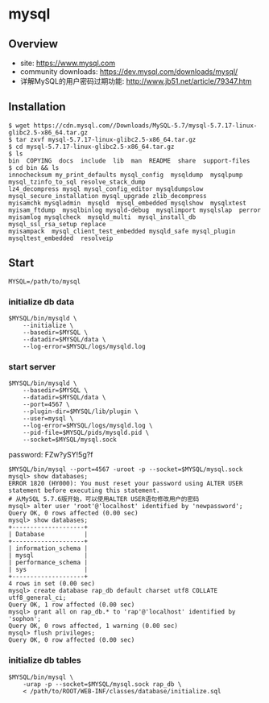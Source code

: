 # mysql

## Overview

* site: <https://www.mysql.com>
* community downloads: <https://dev.mysql.com/downloads/mysql/>
* 详解MySQL的用户密码过期功能: <http://www.jb51.net/article/79347.htm>


## Installation

    $ wget https://cdn.mysql.com//Downloads/MySQL-5.7/mysql-5.7.17-linux-glibc2.5-x86_64.tar.gz
    $ tar zxvf mysql-5.7.17-linux-glibc2.5-x86_64.tar.gz
    $ cd mysql-5.7.17-linux-glibc2.5-x86_64.tar.gz
    $ ls 
    bin  COPYING  docs  include  lib  man  README  share  support-files
    $ cd bin && ls
    innochecksum my_print_defaults mysql_config  mysqldump  mysqlpump  mysql_tzinfo_to_sql resolve_stack_dump
    lz4_decompress mysql mysql_config_editor mysqldumpslow mysql_secure_installation mysql_upgrade zlib_decompress
    myisamchk mysqladmin  mysqld  mysql_embedded mysqlshow  mysqlxtest
    myisam_ftdump  mysqlbinlog mysqld-debug  mysqlimport mysqlslap  perror
    myisamlog mysqlcheck  mysqld_multi  mysql_install_db mysql_ssl_rsa_setup replace
    myisampack  mysql_client_test_embedded mysqld_safe mysql_plugin  mysqltest_embedded  resolveip


## Start

    MYSQL=/path/to/mysql

### initialize db data

    $MYSQL/bin/mysqld \
        --initialize \
        --basedir=$MYSQL \
        --datadir=$MYSQL/data \
        --log-error=$MYSQL/logs/mysqld.log

### start server

    $MYSQL/bin/mysqld \
        --basedir=$MYSQL \
        --datadir=$MYSQL/data \
        --port=4567 \
        --plugin-dir=$MYSQL/lib/plugin \
        --user=mysql \
        --log-error=$MYSQL/logs/mysqld.log \
        --pid-file=$MYSQL/pids/mysqld.pid \
        --socket=$MYSQL/mysql.sock



password: FZw?ySY!5g?f


    $MYSQL/bin/mysql --port=4567 -uroot -p --socket=$MYSQL/mysql.sock
    mysql> show databases;
    ERROR 1820 (HY000): You must reset your password using ALTER USER statement before executing this statement.
    # 从MySQL 5.7.6版开始，可以使用ALTER USER语句修改用户的密码
    mysql> alter user 'root'@'localhost' identified by 'newpassword';
    Query OK, 0 rows affected (0.00 sec)
    mysql> show databases;
    +--------------------+
    | Database           |
    +--------------------+
    | information_schema |
    | mysql              |
    | performance_schema |
    | sys                |
    +--------------------+
    4 rows in set (0.00 sec)
    mysql> create database rap_db default charset utf8 COLLATE utf8_general_ci;
    Query OK, 1 row affected (0.00 sec)
    mysql> grant all on rap_db.* to 'rap'@'localhost' identified by 'sophon';
    Query OK, 0 rows affected, 1 warning (0.00 sec)
    mysql> flush privileges;
    Query OK, 0 row affected (0.00 sec)


### initialize db tables

    $MYSQL/bin/mysql \
        -urap -p --socket=$MYSQL/mysql.sock rap_db \
        < /path/to/ROOT/WEB-INF/classes/database/initialize.sql



